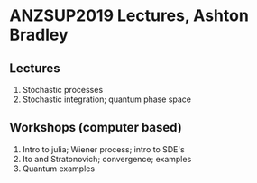 # ANZSUP2019 Lectures, Ashton Bradley

## Lectures 

1. Stochastic processes
2. Stochastic integration; quantum phase space

## Workshops (computer based)

1. Intro to julia; Wiener process; intro to SDE's
2. Ito and Stratonovich; convergence; examples
3. Quantum examples
